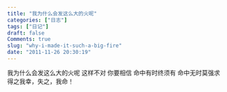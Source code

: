 ```yaml
---
title: "我为什么会发这么大的火呢"
categories: ["日志"]
tags: ["日记"]
draft: false
Comments: true
slug: "why-i-made-it-such-a-big-fire"
date: "2011-11-26 20:30:19"
---
```


我为什么会发这么大的火呢
这样不对
你要相信
命中有时终须有
命中无时莫强求
得之我幸，失之，我命！

